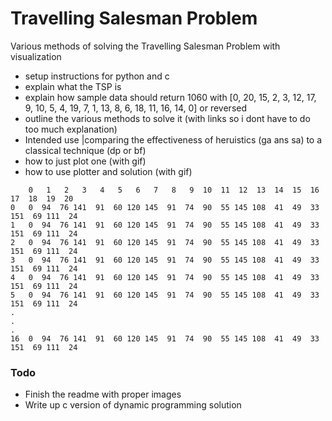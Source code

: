 # Travelling Salesman Problem
Various methods of solving the Travelling Salesman Problem with visualization

- setup instructions for python and c
- explain what the TSP is
- explain how sample data should return 1060 with [0, 20, 15, 2, 3, 12, 17, 9, 10, 5, 4, 19, 7, 1, 13, 8, 6, 18, 11, 16, 14, 0] or reversed
- outline the various methods to solve it (with links so i dont have to do too much explanation)
- Intended use |comparing the effectiveness of heruistics (ga ans sa) to a classical technique (dp or bf)
- how to just plot one (with gif)
- how to use plotter and solution (with gif)

```
    0   1   2   3   4   5   6   7   8   9  10  11  12  13  14  15  16  17  18  19  20
0   0  94  76 141  91  60 120 145  91  74  90  55 145 108  41  49  33 151  69 111  24
1   0  94  76 141  91  60 120 145  91  74  90  55 145 108  41  49  33 151  69 111  24
2   0  94  76 141  91  60 120 145  91  74  90  55 145 108  41  49  33 151  69 111  24
3   0  94  76 141  91  60 120 145  91  74  90  55 145 108  41  49  33 151  69 111  24
4   0  94  76 141  91  60 120 145  91  74  90  55 145 108  41  49  33 151  69 111  24
5   0  94  76 141  91  60 120 145  91  74  90  55 145 108  41  49  33 151  69 111  24
.
.
.
16  0  94  76 141  91  60 120 145  91  74  90  55 145 108  41  49  33 151  69 111  24
```

### Todo
- Finish the readme with proper images
- Write up c version of dynamic programming solution
